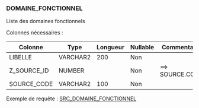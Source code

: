 ### DOMAINE_FONCTIONNEL

Liste des domaines fonctionnels

Colonnes nécessaires :

|Colonne    |Type    |Longueur|Nullable|Commentaire|
|-----------|--------|--------|--------|-----------|
|LIBELLE    |VARCHAR2|200     |Non     |           |
|Z_SOURCE_ID|NUMBER  |        |Non     |==> SOURCE.CODE|
|SOURCE_CODE|VARCHAR2|100     |Non     |           |


Exemple de requête :
[SRC_DOMAINE_FONCTIONNEL](../Sifac/SRC_DOMAINE_FONCTIONNEL.sql)